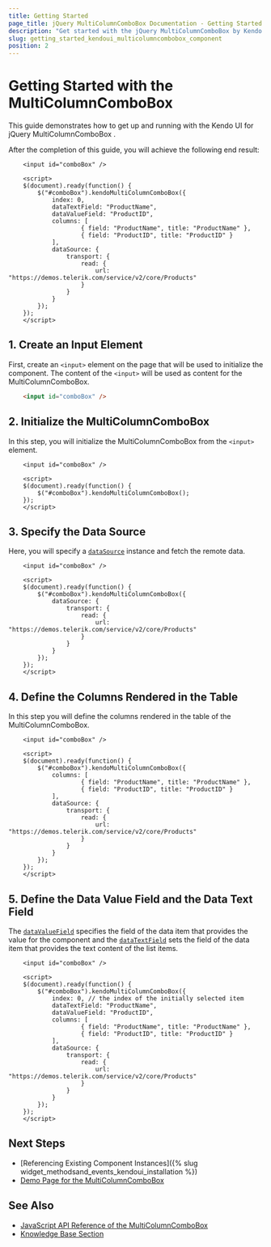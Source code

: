 ```yaml
---
title: Getting Started
page_title: jQuery MultiColumnComboBox Documentation - Getting Started with the MultiColumnComboBox
description: "Get started with the jQuery MultiColumnComboBox by Kendo UI and learn how to create, initialize, and enable the component."
slug: getting_started_kendoui_multicolumncombobox_component
position: 2
---
```


# Getting Started with the MultiColumnComboBox 

This guide demonstrates how to get up and running with the Kendo UI for jQuery MultiColumnComboBox .

After the completion of this guide, you will achieve the following end result:

```dojo
    <input id="comboBox" />

    <script>
    $(document).ready(function() {
        $("#comboBox").kendoMultiColumnComboBox({
            index: 0,
            dataTextField: "ProductName",
            dataValueField: "ProductID",
            columns: [
                    { field: "ProductName", title: "ProductName" },
                    { field: "ProductID", title: "ProductID" }
            ],
            dataSource: {
                transport: {
                    read: {
                        url: "https://demos.telerik.com/service/v2/core/Products"
                    }
                }
            }
        });
    });
    </script>
```

## 1. Create an Input Element

First, create an `<input>` element on the page that will be used to initialize the component. The content of the `<input>` will be used as content for the MultiColumnComboBox.

```html
    <input id="comboBox" />
```

## 2. Initialize the MultiColumnComboBox

In this step, you will initialize the MultiColumnComboBox from the `<input>` element.

```dojo
    <input id="comboBox" />

    <script>
    $(document).ready(function() {
        $("#comboBox").kendoMultiColumnComboBox();
    });
    </script>
```

## 3. Specify the Data Source

Here, you will specify a [`dataSource`](/api/javascript/ui/autocomplete/configuration/datasource) instance and fetch the remote data.

```dojo
    <input id="comboBox" />

    <script>
    $(document).ready(function() {
        $("#comboBox").kendoMultiColumnComboBox({
            dataSource: {
                transport: {
                    read: {
                        url: "https://demos.telerik.com/service/v2/core/Products"
                    }
                }
            }
        });
    });
    </script>
```

## 4. Define the Columns Rendered in the Table

In this step you will define the columns rendered in the table of the MultiColumnComboBox.

```dojo
    <input id="comboBox" />

    <script>
    $(document).ready(function() {
        $("#comboBox").kendoMultiColumnComboBox({
            columns: [
                    { field: "ProductName", title: "ProductName" },
                    { field: "ProductID", title: "ProductID" }
            ],
            dataSource: {
                transport: {
                    read: {
                        url: "https://demos.telerik.com/service/v2/core/Products"
                    }
                }
            }
        });
    });
    </script>
```

## 5. Define the Data Value Field and the Data Text Field

The [`dataValueField`](/api/javascript/ui/multicolumncombobox/configuration/datavaluefield) specifies the field of the data item that provides the value for the component and the [`dataTextField`](/api/javascript/ui/multicolumncombobox/configuration/datatextfield) sets the field of the data item that provides the text content of the list items.

```dojo
    <input id="comboBox" />

    <script>
    $(document).ready(function() {
        $("#comboBox").kendoMultiColumnComboBox({
            index: 0, // the index of the initially selected item
            dataTextField: "ProductName",
            dataValueField: "ProductID",
            columns: [
                    { field: "ProductName", title: "ProductName" },
                    { field: "ProductID", title: "ProductID" }
            ],
            dataSource: {
                transport: {
                    read: {
                        url: "https://demos.telerik.com/service/v2/core/Products"
                    }
                }
            }
        });
    });
    </script>
```

## Next Steps

* [Referencing Existing Component Instances]({% slug widget_methodsand_events_kendoui_installation %})
* [Demo Page for the MultiColumnComboBox](https://demos.telerik.com/kendo-ui/multicolumncombobox/index)

## See Also 

* [JavaScript API Reference of the MultiColumnComboBox](/api/javascript/ui/multicolumncombobox)
* [Knowledge Base Section](/knowledge-base)


